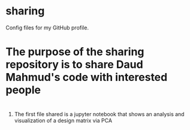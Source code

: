 # sharing
Config files for my GitHub profile.
#
# The purpose of the sharing repository is to share Daud Mahmud's code with interested people
#
1. The first file shared is a jupyter notebook that shows an analysis
and visualization of a design matrix via PCA
#
